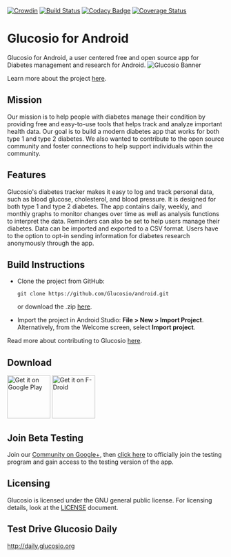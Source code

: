[![Crowdin](https://d322cqt584bo4o.cloudfront.net/glucosio/localized.png)](https://crowdin.com/project/glucosio)
[![Build Status](https://travis-ci.org/Glucosio/glucosio-android.svg)](https://travis-ci.org/Glucosio/glucosio-android)
[![Codacy Badge](https://api.codacy.com/project/badge/Grade/a6f7bcc22a174ac9b36795438c143b6d)](https://www.codacy.com/app/Glucosio/glucosio-android?utm_source=github.com&amp;utm_medium=referral&amp;utm_content=Glucosio/glucosio-android&amp;utm_campaign=Badge_Grade)
[![Coverage Status](https://coveralls.io/repos/github/Glucosio/glucosio-android/badge.svg?branch=develop)](https://coveralls.io/github/Glucosio/glucosio-android?branch=develop)

# Glucosio for Android
Glucosio for Android, a user centered free and open source app for Diabetes management and research for Android. 
![Glucosio Banner](https://cloud.githubusercontent.com/assets/5623301/14087778/f02be08c-f52b-11e5-9ff3-15bc5670cddb.png)

Learn more about the project [here](https://glucosio.org).
 
## Mission

Our mission is to help people with diabetes manage their condition by providing free and easy-to-use tools that helps track and analyze important health data. Our goal is to build a modern diabetes app that works for both type 1 and type 2 diabetes. We also wanted to contribute to the open source community and foster connections to help support individuals within the community. 
 
## Features 

Glucosio's diabetes tracker makes it easy to log and track personal data, such as blood glucose, cholesterol, and blood pressure. It is designed for both type 1 and type 2 diabetes. The app contains daily, weekly, and monthly graphs to monitor changes over time as well as analysis functions to interpret the data. Reminders can also be set to help users manage their diabetes. Data can be imported and exported to a CSV format. Users have to the option to opt-in sending information for diabetes research anonymously through the app. 

## Build Instructions
 
- Clone the project from GitHub: 
   ```
   git clone https://github.com/Glucosio/android.git
   ```
   or download the .zip [here](https://github.com/Glucosio/android/archive/master.zip).

- Import the project in Android Studio: **File > New > Import Project**.
  Alternatively, from the Welcome screen, select **Import project**.

Read more about contributing to Glucosio [here](CONTRIBUTING.md).

## Download

<a href="https://play.google.com/store/apps/details?id=org.glucosio.android&utm_source=global_co&utm_medium=prtnr&utm_content=Mar2515&utm_campaign=PartBadge&pcampaignid=MKT-AC-global-none-all-co-pr-py-PartBadges-Oct1515-1" target="_blank">
<img src="https://play.google.com/intl/en_us/badges/images/generic/en-play-badge.png" alt="Get it on Google Play" height="100"/></a>
<a href="https://f-droid.org/repository/browse/?fdid=org.glucosio.android" target="_blank">
<img src="https://f-droid.org/badge/get-it-on.png" alt="Get it on F-Droid" height="100"/></a>

## Join Beta Testing
Join our [Community on Google+](https://plus.google.com/communities/117048486613219870727), then [click here](https://play.google.com/apps/testing/org.glucosio.android) to officially join the testing program and gain access to the testing version of the app.

## Licensing
Glucosio is licensed under the GNU general public license. For licensing details, look at the [LICENSE](LICENSE) document.

## Test Drive Glucosio Daily
http://daily.glucosio.org
